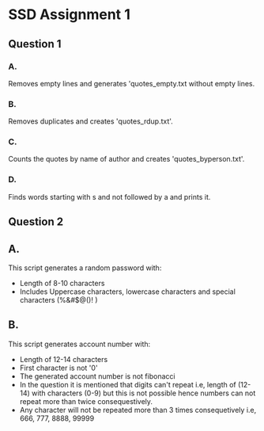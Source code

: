 # SSD Assignment 1

## Question 1
### A.
Removes empty lines and generates 'quotes_empty.txt without empty lines.

### B.
Removes duplicates and creates 'quotes_rdup.txt'.

### C.
Counts the quotes by name of author and creates 'quotes_byperson.txt'.

### D.
Finds words starting with s and not followed by a and prints it.


## Question 2
## A.
This script generates a random password with:
- Length of 8-10 characters
- Includes Uppercase characters, lowercase characters and special characters (%&#$@()! )

## B.
This script generates account number with:
- Length of 12-14 characters
- First character is not '0'
- The generated account number is not fibonacci
- In the question it is mentioned that digits can't repeat i.e, length of (12-14) with characters (0-9) but this is not possible hence numbers can not repeat more than twice consequestively.
- Any character will not be repeated more than 3 times consequetively i.e, 666, 777, 8888, 99999

